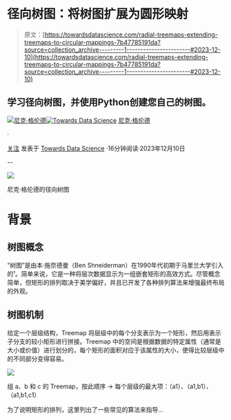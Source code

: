 # 径向树图：将树图扩展为圆形映射

> 原文：[https://towardsdatascience.com/radial-treemaps-extending-treemaps-to-circular-mappings-7b47785191da?source=collection_archive---------1-----------------------#2023-12-10](https://towardsdatascience.com/radial-treemaps-extending-treemaps-to-circular-mappings-7b47785191da?source=collection_archive---------1-----------------------#2023-12-10)

## 学习径向树图，并使用Python创建您自己的树图。

[](https://medium.com/@nickgerend?source=post_page-----7b47785191da--------------------------------)[![尼克·格伦德](../Images/716eb183008674ac46c6aee96093c4b3.png)](https://medium.com/@nickgerend?source=post_page-----7b47785191da--------------------------------)[](https://towardsdatascience.com/?source=post_page-----7b47785191da--------------------------------)[![Towards Data Science](../Images/a6ff2676ffcc0c7aad8aaf1d79379785.png)](https://towardsdatascience.com/?source=post_page-----7b47785191da--------------------------------) [尼克·格伦德](https://medium.com/@nickgerend?source=post_page-----7b47785191da--------------------------------)

·

[关注](https://medium.com/m/signin?actionUrl=https%3A%2F%2Fmedium.com%2F_%2Fsubscribe%2Fuser%2Ffa23f7cc3eed&operation=register&redirect=https%3A%2F%2Ftowardsdatascience.com%2Fradial-treemaps-extending-treemaps-to-circular-mappings-7b47785191da&user=Nick+Gerend&userId=fa23f7cc3eed&source=post_page-fa23f7cc3eed----7b47785191da---------------------post_header-----------) 发表于 [Towards Data Science](https://towardsdatascience.com/?source=post_page-----7b47785191da--------------------------------) ·16分钟阅读·2023年12月10日[](https://medium.com/m/signin?actionUrl=https%3A%2F%2Fmedium.com%2F_%2Fvote%2Ftowards-data-science%2F7b47785191da&operation=register&redirect=https%3A%2F%2Ftowardsdatascience.com%2Fradial-treemaps-extending-treemaps-to-circular-mappings-7b47785191da&user=Nick+Gerend&userId=fa23f7cc3eed&source=-----7b47785191da---------------------clap_footer-----------)

--

[](https://medium.com/m/signin?actionUrl=https%3A%2F%2Fmedium.com%2F_%2Fbookmark%2Fp%2F7b47785191da&operation=register&redirect=https%3A%2F%2Ftowardsdatascience.com%2Fradial-treemaps-extending-treemaps-to-circular-mappings-7b47785191da&source=-----7b47785191da---------------------bookmark_footer-----------)![](../Images/6f01781b35b77fcfaf65ec239959c2a5.png)

尼克·格伦德的径向树图

# **背景**

## **树图概念**

“树图”是由本·施奈德曼（Ben Shneiderman）在1990年代初期于马里兰大学引入的¹。简单来说，它是一种将层次数据显示为一组嵌套矩形的高效方式。尽管概念简单，但矩形的排列取决于美学偏好，并且已开发了各种排列算法来增强最终布局的外观。

## **树图机制**

给定一个层级结构，Treemap 将层级中的每个分支表示为一个矩形，然后用表示子分支的较小矩形进行拼接。Treemap 中的空间是根据数据的特定属性（通常是大小或价值）进行划分的，每个矩形的面积对应于该属性的大小，使得比较层级中的不同部分变得容易。

![](../Images/b0de705dee566f5e999e0a30c843ec77.png)

组 a、b 和 c 的 Treemap，按此顺序 -> 每个层级的最大项：（a1）、（a1,b1）、（a1,b1,c1）

为了说明矩形的排列，这里列出了一些常见的算法来指导…
